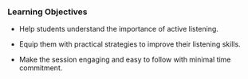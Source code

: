 ### Learning Objectives
- Help students understand the importance of active listening.

- Equip them with practical strategies to improve their listening skills.

- Make the session engaging and easy to follow with minimal time commitment.
